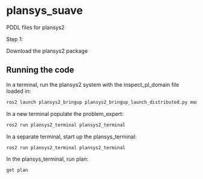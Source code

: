 # plansys_suave
PDDL files for plansys2

Step 1:

Download the plansys2 package

## Running the code

In a terminal, run the plansys2 system with the inspect_pl_domain file loaded in:

```bash
ros2 launch plansys2_bringup plansys2_bringup_launch_distributed.py model_file:=path_to_file/inspect_pl_domain.pddl
```

In a new terminal populate the problem_expert:

```bash
ros2 run plansys2_terminal plansys2_terminal
```

In a separate terminal, start up the plansys_terminal:

```bash
ros2 run plansys2_terminal plansys2_terminal
```

In the plansys_terminal, run plan:

```bash
get plan
```
